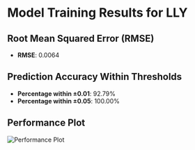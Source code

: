 # Model Training Results for LLY

## Root Mean Squared Error (RMSE)
- **RMSE**: 0.0064

## Prediction Accuracy Within Thresholds
- **Percentage within ±0.01**: 92.79%
- **Percentage within ±0.05**: 100.00%

## Performance Plot
![Performance Plot](../imgs/LLY.png)

